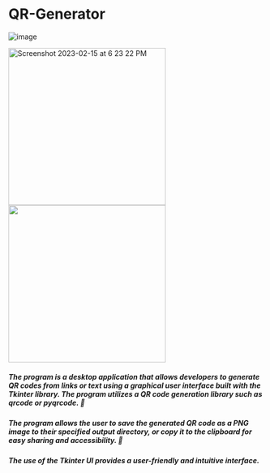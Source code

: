 # QR-Generator


![image](https://user-images.githubusercontent.com/79900070/219137995-b6f49390-2053-4b87-873b-1ad08efd21ff.png)

<img width="310" alt="Screenshot 2023-02-15 at 6 23 22 PM" src="https://user-images.githubusercontent.com/79900070/219137995-b6f49390-2053-4b87-873b-1ad08efd21ff.pn"> <img width="310" src="https://user-images.githubusercontent.com/79900070/219134145-d4e8c2b9-54b6-4e74-bbc5-1ba790e64663.png">


##### The program is a desktop application that allows developers to generate QR codes from links or text using a graphical user interface built with the Tkinter library. The program utilizes a QR code generation library such as qrcode or pyqrcode. 🐍 

##### The program allows the user to save the generated QR code as a PNG image to their specified output directory, or copy it to the clipboard for easy sharing and accessibility. 💾

##### The use of the Tkinter UI provides a user-friendly and intuitive interface. 
